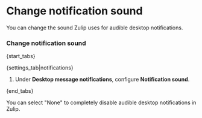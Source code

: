 # Change notification sound

You can change the sound Zulip uses for audible desktop notifications.

### Change notification sound

{start_tabs}

{settings_tab|notifications}

1. Under **Desktop message notifications**, configure
   **Notification sound**.

{end_tabs}

You can select "None" to completely disable audible desktop notifications in Zulip.
